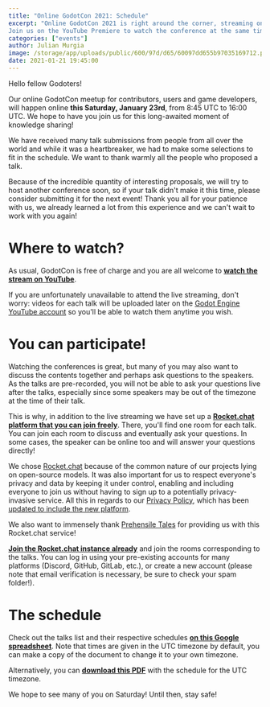 ```yaml
---
title: "Online GodotCon 2021: Schedule"
excerpt: "Online GodotCon 2021 is right around the corner, streaming on Saturday, January 23rd from 8:45 am UTC!
Join us on the YouTube Premiere to watch the conference at the same time as all other Godot users in the world, and use our new open source chat platform to discuss about talks or Godot in general with attendees and speakers."
categories: ["events"]
author: Julian Murgia
image: /storage/app/uploads/public/600/97d/d65/60097dd655b97035169712.png
date: 2021-01-21 19:45:00
---
```


Hello fellow Godoters! 

Our online GodotCon meetup for contributors, users and game developers, will happen online **this Saturday, January 23rd**, from 8:45 UTC to 16:00 UTC. We hope to have you join us for this long-awaited moment of knowledge sharing!

We have received many talk submissions from people from all over the world and while it was a heartbreaker, we had to make some selections to fit in the schedule. We want to thank warmly all the people who proposed a talk.

Because of the incredible quantity of interesting proposals, we will try to host another conference soon, so if your talk didn't make it this time, please consider submitting it for the next event! Thank you all for your patience with us, we already learned a lot from this experience and we can't wait to work with you again!

# Where to watch?

As usual, GodotCon is free of charge and you are all welcome to [**watch the stream on YouTube**](https://www.youtube.com/watch?v=bjuUtddnUok).

If you are unfortunately unavailable to attend the live streaming, don't worry: videos for each talk will be uploaded later on the [Godot Engine YouTube account](https://www.youtube.com/c/GodotEngineOfficial) so you'll be able to watch them anytime you wish.

# You can participate!

Watching the conferences is great, but many of you may also want to discuss the contents together and perhaps ask questions to the speakers. As the talks are pre-recorded, you will not be able to ask your questions live after the talks, especially since some speakers may be out of the timezone at the time of their talk.

This is why, in addition to the live streaming we have set up a [**Rocket.chat platform that you can join freely**](https://chat.godotengine.org/). There, you'll find one room for each talk. You can join each room to discuss and eventually ask your questions. In some cases, the speaker can be online too and will answer your questions directly! 

We chose [Rocket.chat](https://rocket.chat/) because of the common nature of our projects lying on open-source models. It was also important for us to respect everyone's privacy and data by keeping it under control, enabling and including everyone to join us without having to sign up to a potentially privacy-invasive service. All this in regards to our [Privacy Policy](https://godotengine.org/privacy-policy), which has been [updated to include the new platform](https://github.com/godotengine/godot-website/commit/fd831efdc0f3d6c42a2bb9c63cd25cdeb07f8536).

We also want to immensely thank [Prehensile Tales](https://prehensile-tales.com/) for providing us with this Rocket.chat service!

[**Join the Rocket.chat instance already**](https://chat.godotengine.org) and join the rooms corresponding to the talks. You can log in using your pre-existing accounts for many platforms (Discord, GitHub, GitLab, etc.), or create a new account (please note that email verification is necessary, be sure to check your spam folder!).
		
# The schedule

Check out the talks list and their respective schedules [**on this Google spreadsheet**](https://docs.google.com/spreadsheets/d/1An_ENNE0mH5vgPQVRtZlU0o-OU1Hs7QO8a7EckEQFr0/edit?usp=sharing). Note that times are given in the UTC timezone by default, you can make a copy of the document to change it to your own timezone.

Alternatively, you can <strong><a href="/storage/app/media/godotcon2021/GodotCon%202021%20Schedule%20-%20Agenda.pdf" data-barba-prevent>download this PDF</a></strong> with the schedule for the UTC timezone.

We hope to see many of you on Saturday!
Until then, stay safe!
